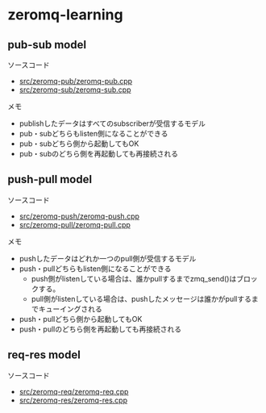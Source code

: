 zeromq-learning
========

pub-sub model
--------

ソースコード
  * [src/zeromq-pub/zeromq-pub.cpp](src/zeromq-pub/zeromq-pub.cpp)
  * [src/zeromq-sub/zeromq-sub.cpp](src/zeromq-sub/zeromq-sub.cpp)

メモ
  * publishしたデータはすべてのsubscriberが受信するモデル
  * pub・subどちらもlisten側になることができる
  * pub・subどちら側から起動してもOK
  * pub・subのどちら側を再起動しても再接続される

push-pull model
--------

ソースコード
  * [src/zeromq-push/zeromq-push.cpp](src/zeromq-push/zeromq-push.cpp)
  * [src/zeromq-pull/zeromq-pull.cpp](src/zeromq-pull/zeromq-pull.cpp)

メモ
  * pushしたデータはどれか一つのpull側が受信するモデル
  * push・pullどちらもlisten側になることができる
    * push側がlistenしている場合は、誰かpullするまでzmq_send()はブロックする。
    * pull側がlistenしている場合は、pushしたメッセージは誰かがpullするまでキューイングされる
  * push・pullどちら側から起動してもOK
  * push・pullのどちら側を再起動しても再接続される

req-res model
--------

ソースコード
  * [src/zeromq-req/zeromq-req.cpp](src/zeromq-req/zeromq-req.cpp)
  * [src/zeromq-res/zeromq-res.cpp](src/zeromq-res/zeromq-res.cpp)

